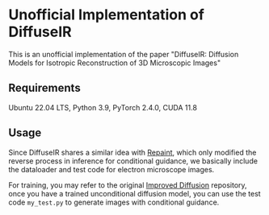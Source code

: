 # Unofficial Implementation of DiffuseIR

This is an unofficial implementation of the paper "DiffuseIR: Diffusion Models for Isotropic Reconstruction of 3D Microscopic Images"

## Requirements

Ubuntu 22.04 LTS, Python 3.9, PyTorch 2.4.0, CUDA 11.8

## Usage

Since DiffuseIR shares a similar idea with [Repaint](https://github.com/andreas128/RePaint/tree/main/guided_diffusion), which only modified the reverse process in inference for conditional guidance, we basically include the dataloader and test code for electron microscope images.

For training, you may refer to the original [Improved Diffusion](https://github.com/openai/improved-diffusion) repository, once you have a trained unconditional diffusion model, you can use the test code `my_test.py` to generate images with conditional guidance.